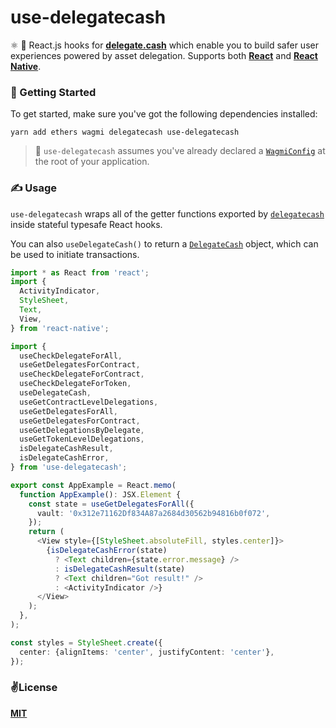 # use-delegatecash
⚛️ 💸 React.js hooks for [__delegate.cash__](https://delegate.cash) which enable you to build safer user experiences powered by asset delegation. Supports both [__React__](https://reactjs.org/) and [__React Native__](https://reactnative.dev).

### 🚀 Getting Started

To get started, make sure you've got the following dependencies installed:

```
yarn add ethers wagmi delegatecash use-delegatecash
```

> 💭 `use-delegatecash` assumes you've already declared a [`WagmiConfig`](https://github.com/wagmi-dev/wagmi) at the root of your application.

### ✍️ Usage

`use-delegatecash` wraps all of the getter functions exported by [`delegatecash`](https://github.com/delegatecash/delegatecash-javascript-sdk) inside stateful typesafe React hooks.

You can also `useDelegateCash()` to return a [`DelegateCash`](https://github.com/delegatecash/delegatecash-javascript-sdk/blob/ef2f7b2d0e50b7b2ac8a9faef0edd1ed07e6807a/src/index.ts#L7) object, which can be used to initiate transactions.

```typescript
import * as React from 'react';
import {
  ActivityIndicator,
  StyleSheet,
  Text,
  View,
} from 'react-native';

import {
  useCheckDelegateForAll,
  useGetDelegatesForContract,
  useCheckDelegateForContract,
  useCheckDelegateForToken,
  useDelegateCash,
  useGetContractLevelDelegations,
  useGetDelegatesForAll,
  useGetDelegatesForContract,
  useGetDelegationsByDelegate,
  useGetTokenLevelDelegations,
  isDelegateCashResult,
  isDelegateCashError,
} from 'use-delegatecash';

export const AppExample = React.memo(
  function AppExample(): JSX.Element {
    const state = useGetDelegatesForAll({
      vault: '0x312e71162Df834A87a2684d30562b94816b0f072',
    });
    return (
      <View style={[StyleSheet.absoluteFill, styles.center]}>
        {isDelegateCashError(state)
          ? <Text children={state.error.message} />
          : isDelegateCashResult(state)
          ? <Text children="Got result!" />
          : <ActivityIndicator />}
      </View>
    );
  },
);

const styles = StyleSheet.create({
  center: {alignItems: 'center', justifyContent: 'center'},
});
```

### ✌️License
[__MIT__](./LICENSE)

